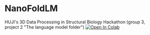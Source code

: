 # NanoFoldLM
HUJI's 3D Data Processing in Structural Biology Hackathon (group 3, project 2 "The language model folder")
[![Open In Colab](https://colab.research.google.com/assets/colab-badge.svg)](https://colab.research.google.com/github/YaadLuria/NanoFoldLM/blob/main/TheLanguageModelFolder.ipynb)
